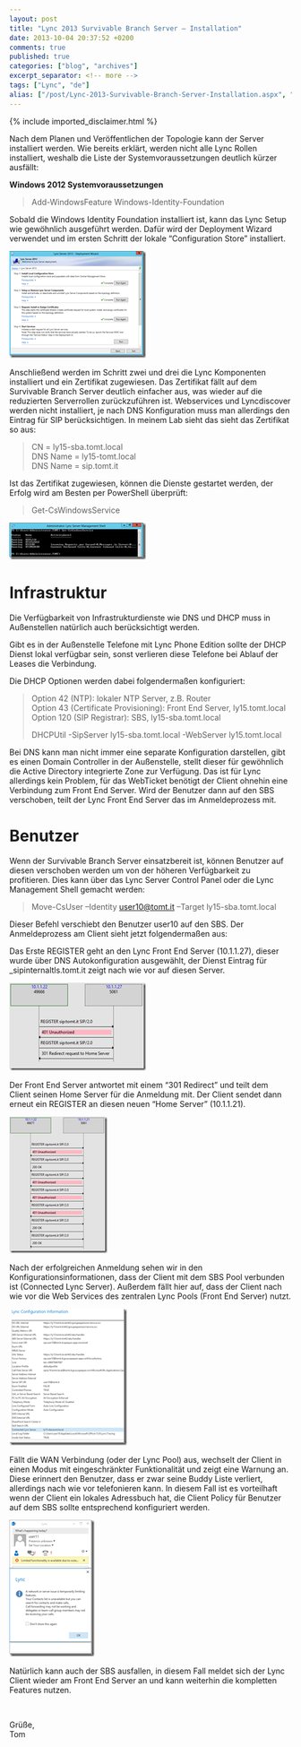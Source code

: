 ```yaml
---
layout: post
title: "Lync 2013 Survivable Branch Server – Installation"
date: 2013-10-04 20:37:52 +0200
comments: true
published: true
categories: ["blog", "archives"]
excerpt_separator: <!-- more -->
tags: ["Lync", "de"]
alias: ["/post/Lync-2013-Survivable-Branch-Server-Installation.aspx", "/post/lync-2013-survivable-branch-server-installation.aspx"]
---
```

<!-- more -->
{% include imported_disclaimer.html %}
<p>Nach dem Planen und Veröffentlichen der Topologie kann der Server installiert werden. Wie bereits erklärt, werden nicht alle Lync Rollen installiert, weshalb die Liste der Systemvoraussetzungen deutlich kürzer ausfällt:</p>  <p><strong>Windows 2012 Systemvoraussetzungen</strong></p>  <blockquote>   <p>Add-WindowsFeature Windows-Identity-Foundation</p> </blockquote>  <p>Sobald die Windows Identity Foundation installiert ist, kann das Lync Setup wie gewöhnlich ausgeführt werden. Dafür wird der Deployment Wizard verwendet und im ersten Schritt der lokale “Configuration Store” installiert.</p>  <p><a href="/assets/clip_image001_7.png"><img title="clip_image001" style="border-top: 0px; border-right: 0px; border-bottom: 0px; border-left: 0px; display: inline" border="0" alt="clip_image001" src="/assets/clip_image001_thumb_6.png" width="244" height="191" /></a></p>  <p>Anschließend werden im Schritt zwei und drei die Lync Komponenten installiert und ein Zertifikat zugewiesen. Das Zertifikat fällt auf dem Survivable Branch Server deutlich einfacher aus, was wieder auf die reduzierten Serverrollen zurückzuführen ist. Webservices und Lyncdiscover werden nicht installiert, je nach DNS Konfiguration muss man allerdings den Eintrag für SIP berücksichtigen. In meinem Lab sieht das sieht das Zertifikat so aus:</p>  <blockquote>   <p>CN = ly15-sba.tomt.local      <br />DNS Name = ly15-tomt.local       <br />DNS Name = sip.tomt.it</p> </blockquote>  <p>Ist das Zertifikat zugewiesen, können die Dienste gestartet werden, der Erfolg wird am Besten per PowerShell überprüft:</p>  <blockquote>   <p>Get-CsWindowsService</p> </blockquote>  <p><a href="/assets/clip_image002_5.png"><img title="clip_image002" style="border-top: 0px; border-right: 0px; border-bottom: 0px; border-left: 0px; display: inline" border="0" alt="clip_image002" src="/assets/clip_image002_thumb_4.png" width="244" height="66" /></a></p>  <h1>Infrastruktur</h1>  <p>Die Verfügbarkeit von Infrastrukturdienste wie DNS und DHCP muss in Außenstellen natürlich auch berücksichtigt werden.</p>  <p>Gibt es in der Außenstelle Telefone mit Lync Phone Edition sollte der DHCP Dienst lokal verfügbar sein, sonst verlieren diese Telefone bei Ablauf der Leases die Verbindung.</p>  <p>Die DHCP Optionen werden dabei folgendermaßen konfiguriert:</p>  <blockquote>   <p>Option 42 (NTP): lokaler NTP Server, z.B. Router      <br />Option 43 (Certificate Provisioning): Front End Server, ly15.tomt.local       <br />Option 120 (SIP Registrar): SBS, ly15-sba.tomt.local</p>    <p>DHCPUtil -SipServer ly15-sba.tomt.local -WebServer ly15.tomt.local</p> </blockquote>  <p>Bei DNS kann man nicht immer eine separate Konfiguration darstellen, gibt es einen Domain Controller in der Außenstelle, stellt dieser für gewöhnlich die Active Directory integrierte Zone zur Verfügung. Das ist für Lync allerdings kein Problem, für das WebTicket benötigt der Client ohnehin eine Verbindung zum Front End Server. Wird der Benutzer dann auf den SBS verschoben, teilt der Lync Front End Server das im Anmeldeprozess mit.</p>  <h1>Benutzer</h1>  <p>Wenn der Survivable Branch Server einsatzbereit ist, können Benutzer auf diesen verschoben werden um von der höheren Verfügbarkeit zu profitieren. Dies kann über das Lync Server Control Panel oder die Lync Management Shell gemacht werden:</p>  <blockquote>   <p>Move-CsUser –Identity <a href="mailto:user10@tomt.it">user10@tomt.it</a> –Target ly15-sba.tomt.local</p> </blockquote>  <p>Dieser Befehl verschiebt den Benutzer user10 auf den SBS. Der Anmeldeprozess am Client sieht jetzt folgendermaßen aus:</p>  <p>Das Erste REGISTER geht an den Lync Front End Server (10.1.1.27), dieser wurde über DNS Autokonfiguration ausgewählt, der Dienst Eintrag für _sipinternaltls.tomt.it zeigt nach wie vor auf diesen Server. </p>  <p><a href="/assets/image_575.png"><img title="image" style="border-left-width: 0px; border-right-width: 0px; border-bottom-width: 0px; display: inline; border-top-width: 0px" border="0" alt="image" src="/assets/image_thumb_573.png" width="244" height="157" /></a></p>  <p>Der Front End Server antwortet mit einem “301 Redirect” und teilt dem Client seinen Home Server für die Anmeldung mit. Der Client sendet dann erneut ein REGISTER an diesen neuen “Home Server” (10.1.1.21).</p>  <p><a href="/assets/image_576.png"><img title="image" style="border-left-width: 0px; border-right-width: 0px; border-bottom-width: 0px; display: inline; border-top-width: 0px" border="0" alt="image" src="/assets/image_thumb_574.png" width="175" height="244" /></a> </p>  <p>Nach der erfolgreichen Anmeldung sehen wir in den Konfigurationsinformationen, dass der Client mit dem SBS Pool verbunden ist (Connected Lync Server). Außerdem fällt hier auf, dass der Client nach wie vor die Web Services des zentralen Lync Pools (Front End Server) nutzt.</p>  <p><a href="/assets/clip_image003_4.png"><img title="clip_image003" style="border-top: 0px; border-right: 0px; border-bottom: 0px; border-left: 0px; display: inline" border="0" alt="clip_image003" src="/assets/clip_image003_thumb_3.png" width="210" height="244" /></a></p>  <p>Fällt die WAN Verbindung (oder der Lync Pool) aus, wechselt der Client in einen Modus mit eingeschränkter Funktionalität und zeigt eine Warnung an. Diese erinnert den Benutzer, dass er zwar seine Buddy Liste verliert, allerdings nach wie vor telefonieren kann. In diesem Fall ist es vorteilhaft wenn der Client ein lokales Adressbuch hat, die Client Policy für Benutzer auf dem SBS sollte entsprechend konfiguriert werden.</p>  <p><a href="/assets/clip_image004_4.png"><img title="clip_image004" style="border-top: 0px; border-right: 0px; border-bottom: 0px; border-left: 0px; display: inline" border="0" alt="clip_image004" src="/assets/clip_image004_thumb_3.png" width="152" height="244" /></a></p>  <p>Natürlich kann auch der SBS ausfallen, in diesem Fall meldet sich der Lync Client wieder am Front End Server an und kann weiterhin die kompletten Features nutzen.</p>  <p>&#160;</p>  <p>Grüße,    <br />Tom</p>
